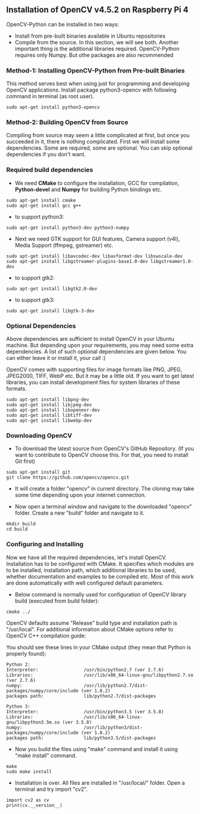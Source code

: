 ## Installation of OpenCV v4.5.2 on Raspberry Pi 4

OpenCV-Python can be installed in two ways:

* Install from pre-built binaries available in Ubuntu repositories
* Compile from the source. In this section, we will see both.
Another important thing is the additional libraries required. OpenCV-Python requires only Numpy. But othe packages are also recommended

### Method-1: Installing OpenCV-Python from Pre-built Binaries
This method serves best when using just for programming and developing OpenCV applications.
Install package python3-opencv with following command in terminal (as root user).
```
sudo apt-get install python3-opencv
```
### Method-2: Building OpenCV from Source
Compiling from source may seem a little complicated at first, but once you succeeded in it, there is nothing complicated.
First we will install some dependencies. Some are required, some are optional. You can skip optional dependencies if you don't want.

### Required build dependencies

* We need **CMake** to configure the installation, GCC for compilation, **Python-devel** and **Numpy** for building Python bindings etc.
```
sudo apt-get install cmake
sudo apt-get install gcc g++
```
* to support python3:
```
sudo apt-get install python3-dev python3-numpy
```
* Next we need GTK support for GUI features, Camera support (v4l), Media Support (ffmpeg, gstreamer) etc.
```
sudo apt-get install libavcodec-dev libavformat-dev libswscale-dev
sudo apt-get install libgstreamer-plugins-base1.0-dev libgstreamer1.0-dev
```
* to support gtk2:
```
sudo apt-get install libgtk2.0-dev
```
* to support gtk3:
```
sudo apt-get install libgtk-3-dev
```

### Optional Dependencies
Above dependencies are sufficient to install OpenCV in your Ubuntu machine. But depending upon your requirements, you may need some extra dependencies. A list of such optional dependencies are given below. You can either leave it or install it, your call :)

OpenCV comes with supporting files for image formats like PNG, JPEG, JPEG2000, TIFF, WebP etc. But it may be a little old. If you want to get latest libraries, you can install development files for system libraries of these formats.
```
sudo apt-get install libpng-dev
sudo apt-get install libjpeg-dev
sudo apt-get install libopenexr-dev
sudo apt-get install libtiff-dev
sudo apt-get install libwebp-dev
```

### Downloading OpenCV
* To download the latest source from OpenCV's GitHub Repository. (If you want to contribute to OpenCV choose this. For that, you need to install Git first)
```
sudo apt-get install git
git clone https://github.com/opencv/opencv.git
```
* It will create a folder "opencv" in current directory. The cloning may take some time depending upon your internet connection.

* Now open a terminal window and navigate to the downloaded "opencv" folder. Create a new "build" folder and navigate to it.
```
mkdir build
cd build
```

### Configuring and Installing
Now we have all the required dependencies, let's install OpenCV. Installation has to be configured with CMake. It specifies which modules are to be installed, installation path, which additional libraries to be used, whether documentation and examples to be compiled etc. Most of this work are done automatically with well configured default parameters.

* Below command is normally used for configuration of OpenCV library build (executed from build folder):
```
cmake ../
```
OpenCV defaults assume "Release" build type and installation path is "/usr/local". For additional information about CMake options refer to OpenCV C++ compilation guide:

You should see these lines in your CMake output (they mean that Python is properly found):
```
Python 2:
Interpreter:                 /usr/bin/python2.7 (ver 2.7.6)
Libraries:                   /usr/lib/x86_64-linux-gnu/libpython2.7.so (ver 2.7.6)
numpy:                       /usr/lib/python2.7/dist-packages/numpy/core/include (ver 1.8.2)
packages path:               lib/python2.7/dist-packages

Python 3:
Interpreter:                 /usr/bin/python3.5 (ver 3.5.8)
Libraries:                   /usr/lib/x86_64-linux-gnu/libpython3.5m.so (ver 3.5.8)
numpy:                       /usr/lib/python3/dist-packages/numpy/core/include (ver 1.8.2)
packages path:               lib/python3.5/dist-packages
```
* Now you build the files using "make" command and install it using "make install" command.
```
make
sudo make install
```
* Installation is over. All files are installed in "/usr/local/" folder. Open a terminal and try import "cv2".
```
import cv2 as cv
print(cv.__version__)
```
